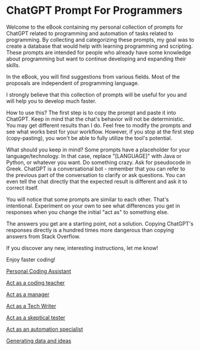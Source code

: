 # ChatGPT Prompt For Programmers

Welcome to the eBook containing my personal collection of prompts for ChatGPT related to programming and automation of tasks related to programming. By collecting and categorizing these prompts, my goal was to create a database that would help with learning programming and scripting. These prompts are intended for people who already have some knowledge about programming but want to continue developing and expanding their skills.

In the eBook, you will find suggestions from various fields. Most of the proposals are independent of programming language.

I strongly believe that this collection of prompts will be useful for you and will help you to develop much faster.

How to use this? The first step is to copy the prompt and paste it into ChatGPT. Keep in mind that the chat's behavior will not be deterministic. You may get different results than I do. Feel free to modify the prompts and see what works best for your workflow. However, if you stop at the first step (copy-pasting), you won't be able to fully utilize the tool's potential.

What should you keep in mind? Some prompts have a placeholder for your language/technology. In that case, replace "[LANGUAGE]" with Java or Python, or whatever you want. Do something crazy. Ask for pseudocode in Greek. ChatGPT is a conversational bot - remember that you can refer to the previous part of the conversation to clarify or ask questions. You can even tell the chat directly that the expected result is different and ask it to correct itself.

You will notice that some prompts are similar to each other. That's intentional. Experiment on your own to see what differences you get in responses when you change the initial "act as" to something else.

The answers you get are a starting point, not a solution. Copying ChatGPT's responses directly is a hundred times more dangerous than copying answers from Stack Overflow.

If you discover any new, interesting instructions, let me know!

Enjoy faster coding!

[Personal Coding Assistant](ChatGPT%20Prompt%20For%20Programmers%20abde359f2f844efc863671015bb5c655/Personal%20Coding%20Assistant.md)

[Act as a coding teacher](ChatGPT%20Prompt%20For%20Programmers%20abde359f2f844efc863671015bb5c655/Act%20as%20a%20coding%20teacher.md)

[Act as a manager](ChatGPT%20Prompt%20For%20Programmers%20abde359f2f844efc863671015bb5c655/Act%20as%20a%20manager.md)

[Act as a Tech Writer](ChatGPT%20Prompt%20For%20Programmers%20abde359f2f844efc863671015bb5c655/Act%20as%20a%20Tech%20Writer.md)

[Act as a skeptical tester](ChatGPT%20Prompt%20For%20Programmers%20abde359f2f844efc863671015bb5c655/Act%20as%20a%20skeptical%20tester.md)

[Act as an automation specialist](ChatGPT%20Prompt%20For%20Programmers%20abde359f2f844efc863671015bb5c655/Act%20as%20an%20automation%20specialist.md)

[Generating data and ideas](ChatGPT%20Prompt%20For%20Programmers%20abde359f2f844efc863671015bb5c655/Generating%20data%20and%20ideas.md)
